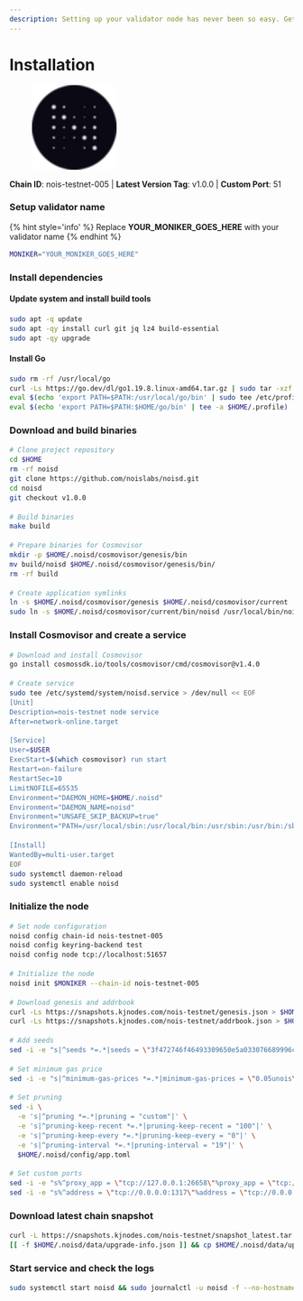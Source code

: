 ```yaml
---
description: Setting up your validator node has never been so easy. Get your validator running in minutes by following step by step instructions.
---
```


# Installation

<figure><img src="https://raw.githubusercontent.com/kj89/cosmos-images/main/logos/nois.png" width="150" alt=""><figcaption></figcaption></figure>

**Chain ID**: nois-testnet-005 | **Latest Version Tag**: v1.0.0 | **Custom Port**: 51

### Setup validator name

{% hint style='info' %}
Replace **YOUR_MONIKER_GOES_HERE** with your validator name
{% endhint %}

```bash
MONIKER="YOUR_MONIKER_GOES_HERE"
```

### Install dependencies

#### Update system and install build tools

```bash
sudo apt -q update
sudo apt -qy install curl git jq lz4 build-essential
sudo apt -qy upgrade
```

#### Install Go

```bash
sudo rm -rf /usr/local/go
curl -Ls https://go.dev/dl/go1.19.8.linux-amd64.tar.gz | sudo tar -xzf - -C /usr/local
eval $(echo 'export PATH=$PATH:/usr/local/go/bin' | sudo tee /etc/profile.d/golang.sh)
eval $(echo 'export PATH=$PATH:$HOME/go/bin' | tee -a $HOME/.profile)
```

### Download and build binaries

```bash
# Clone project repository
cd $HOME
rm -rf noisd
git clone https://github.com/noislabs/noisd.git
cd noisd
git checkout v1.0.0

# Build binaries
make build

# Prepare binaries for Cosmovisor
mkdir -p $HOME/.noisd/cosmovisor/genesis/bin
mv build/noisd $HOME/.noisd/cosmovisor/genesis/bin/
rm -rf build

# Create application symlinks
ln -s $HOME/.noisd/cosmovisor/genesis $HOME/.noisd/cosmovisor/current
sudo ln -s $HOME/.noisd/cosmovisor/current/bin/noisd /usr/local/bin/noisd
```

### Install Cosmovisor and create a service

```bash
# Download and install Cosmovisor
go install cosmossdk.io/tools/cosmovisor/cmd/cosmovisor@v1.4.0

# Create service
sudo tee /etc/systemd/system/noisd.service > /dev/null << EOF
[Unit]
Description=nois-testnet node service
After=network-online.target

[Service]
User=$USER
ExecStart=$(which cosmovisor) run start
Restart=on-failure
RestartSec=10
LimitNOFILE=65535
Environment="DAEMON_HOME=$HOME/.noisd"
Environment="DAEMON_NAME=noisd"
Environment="UNSAFE_SKIP_BACKUP=true"
Environment="PATH=/usr/local/sbin:/usr/local/bin:/usr/sbin:/usr/bin:/sbin:/bin:/usr/games:/usr/local/games:/snap/bin:$HOME/.noisd/cosmovisor/current/bin"

[Install]
WantedBy=multi-user.target
EOF
sudo systemctl daemon-reload
sudo systemctl enable noisd
```

### Initialize the node

```bash
# Set node configuration
noisd config chain-id nois-testnet-005
noisd config keyring-backend test
noisd config node tcp://localhost:51657

# Initialize the node
noisd init $MONIKER --chain-id nois-testnet-005

# Download genesis and addrbook
curl -Ls https://snapshots.kjnodes.com/nois-testnet/genesis.json > $HOME/.noisd/config/genesis.json
curl -Ls https://snapshots.kjnodes.com/nois-testnet/addrbook.json > $HOME/.noisd/config/addrbook.json

# Add seeds
sed -i -e "s|^seeds *=.*|seeds = \"3f472746f46493309650e5a033076689996c8881@nois-testnet.rpc.kjnodes.com:51659\"|" $HOME/.noisd/config/config.toml

# Set minimum gas price
sed -i -e "s|^minimum-gas-prices *=.*|minimum-gas-prices = \"0.05unois\"|" $HOME/.noisd/config/app.toml

# Set pruning
sed -i \
  -e 's|^pruning *=.*|pruning = "custom"|' \
  -e 's|^pruning-keep-recent *=.*|pruning-keep-recent = "100"|' \
  -e 's|^pruning-keep-every *=.*|pruning-keep-every = "0"|' \
  -e 's|^pruning-interval *=.*|pruning-interval = "19"|' \
  $HOME/.noisd/config/app.toml

# Set custom ports
sed -i -e "s%^proxy_app = \"tcp://127.0.0.1:26658\"%proxy_app = \"tcp://127.0.0.1:51658\"%; s%^laddr = \"tcp://127.0.0.1:26657\"%laddr = \"tcp://127.0.0.1:51657\"%; s%^pprof_laddr = \"localhost:6060\"%pprof_laddr = \"localhost:51060\"%; s%^laddr = \"tcp://0.0.0.0:26656\"%laddr = \"tcp://0.0.0.0:51656\"%; s%^prometheus_listen_addr = \":26660\"%prometheus_listen_addr = \":51660\"%" $HOME/.noisd/config/config.toml
sed -i -e "s%^address = \"tcp://0.0.0.0:1317\"%address = \"tcp://0.0.0.0:51317\"%; s%^address = \":8080\"%address = \":51080\"%; s%^address = \"0.0.0.0:9090\"%address = \"0.0.0.0:51090\"%; s%^address = \"0.0.0.0:9091\"%address = \"0.0.0.0:51091\"%; s%:8545%:51545%; s%:8546%:51546%; s%:6065%:51065%" $HOME/.noisd/config/app.toml
```

### Download latest chain snapshot

```bash
curl -L https://snapshots.kjnodes.com/nois-testnet/snapshot_latest.tar.lz4 | tar -Ilz4 -xf - -C $HOME/.noisd
[[ -f $HOME/.noisd/data/upgrade-info.json ]] && cp $HOME/.noisd/data/upgrade-info.json $HOME/.noisd/cosmovisor/genesis/upgrade-info.json
```

### Start service and check the logs

```bash
sudo systemctl start noisd && sudo journalctl -u noisd -f --no-hostname -o cat
```
